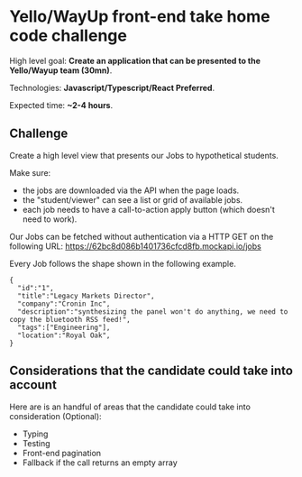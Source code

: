 # Yello/WayUp front-end take home code challenge

High level goal: **Create an application that can be presented to the Yello/Wayup team (30mn)**.

Technologies: **Javascript/Typescript/React Preferred**.

Expected time: **~2-4 hours**.

## Challenge

Create a high level view that presents our Jobs to hypothetical students.

Make sure:
- the jobs are downloaded via the API when the page loads.
- the "student/viewer" can see a list or grid of available jobs.
- each job needs to have a call-to-action apply button (which doesn't need to work).

Our Jobs can be fetched without authentication via a HTTP GET on the following URL:
https://62bc8d086b1401736cfcd8fb.mockapi.io/jobs

Every Job follows the shape shown in the following example.
```
{
  "id":"1",
  "title":"Legacy Markets Director",
  "company":"Cronin Inc",
  "description":"synthesizing the panel won't do anything, we need to copy the bluetooth RSS feed!",
  "tags":["Engineering"],
  "location":"Royal Oak",
}
```

## Considerations that the candidate could take into account

Here are is an handful of areas that the candidate could take into consideration (Optional):
- Typing
- Testing
- Front-end pagination
- Fallback if the call returns an empty array
